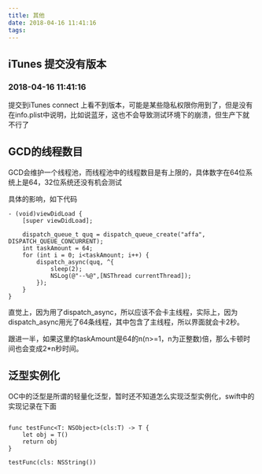 ```yaml
---
title: 其他
date: 2018-04-16 11:41:16
tags:
---
```


## iTunes 提交没有版本
### 2018-04-16 11:41:16

提交到iTunes connect 上看不到版本，可能是某些隐私权限你用到了，但是没有在info.plist中说明，比如说蓝牙，这也不会导致测试环境下的崩溃，但生产下就不行了




## GCD的线程数目

GCD会维护一个线程池，而线程池中的线程数目是有上限的，具体数字在64位系统上是64，32位系统还没有机会测试

具体的影响，如下代码

```
- (void)viewDidLoad {
    [super viewDidLoad];
    
    dispatch_queue_t quq = dispatch_queue_create("affa", DISPATCH_QUEUE_CONCURRENT);
    int taskAmount = 64;
    for (int i = 0; i<taskAmount; i++) {
        dispatch_async(quq, ^{
            sleep(2);
            NSLog(@"--%@",[NSThread currentThread]);
        });
    }
}
```

直觉上，因为用了dispatch_async，所以应该不会卡主线程，实际上，因为dispatch_async用光了64条线程，其中包含了主线程，所以界面就会卡2秒。

跟进一半，如果这里的taskAmount是64的n(n>=1，n为正整数)倍，那么卡顿时间也会变成2*n秒时间。


## 泛型实例化

OC中的泛型是所谓的轻量化泛型，暂时还不知道怎么实现泛型实例化，swift中的实现记录在下面

```

func testFunc<T: NSObject>(cls:T) -> T {
    let obj = T()
    return obj
}

testFunc(cls: NSString())

```


